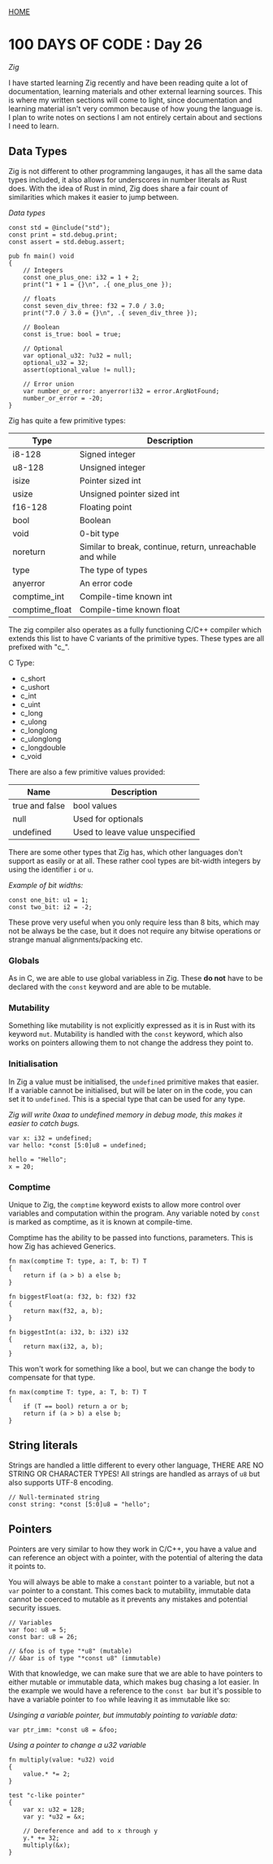 [HOME](./index.md)

# 100 DAYS OF CODE : Day 26
*Zig*

I have started learning Zig recently and have been reading quite a lot of documentation, learning materials and other external learning sources. This is where my written sections will come to light, since documentation and learning material isn't very common because of how young the language is. I plan to write notes on sections I am not entirely certain about and sections I need to learn.

## Data Types
Zig is not different to other programming langauges, it has all the same data types included, it also allows for underscores in number literals as Rust does. With the idea of Rust in mind, Zig does share a fair count of similarities which makes it easier to jump between.

*Data types*
```zig
const std = @include("std");
const print = std.debug.print;
const assert = std.debug.assert;

pub fn main() void
{
    // Integers
    const one_plus_one: i32 = 1 + 2;
    print("1 + 1 = {}\n", .{ one_plus_one });

    // floats
    const seven_div_three: f32 = 7.0 / 3.0;
    print("7.0 / 3.0 = {}\n", .{ seven_div_three });

    // Boolean
    const is_true: bool = true;

    // Optional
    var optional_u32: ?u32 = null;
    optional_u32 = 32;
    assert(optional_value != null);

    // Error union
    var number_or_error: anyerror!i32 = error.ArgNotFound;
    number_or_error = -20;
}
```

Zig has quite a few primitive types:

|   Type            |   Description                                             |
| ---------         | -----------------                                         |
| i8-128            | Signed integer                                            |
| u8-128            | Unsigned integer                                          |
| isize             | Pointer sized int                                         |
| usize             | Unsigned pointer sized int                                |
| f16-128           | Floating point                                            |
| bool              | Boolean                                                   |
| void              | 0-bit type                                                |
| noreturn          | Similar to break, continue, return, unreachable and while |
| type              | The type of types                                         |
| anyerror          | An error code                                             |
| comptime_int      | Compile-time known int                                    |
| comptime_float    | Compile-time known float                                  |

The zig compiler also operates as a fully functioning C/C++ compiler which extends this list to have C variants of the primitive types. These types are all prefixed with "c_".

C Type:
- c_short
- c_ushort
- c_int
- c_uint
- c_long
- c_ulong
- c_longlong
- c_ulonglong
- c_longdouble
- c_void

There are also a few primitive values provided:

| Name              | Description           |
| -----             | -----------------     |
| true and false    | bool values           |
| null              | Used for optionals    |
| undefined         | Used to leave value unspecified |

There are some other types that Zig has, which other languages don't support as easily or at all. These rather cool types are bit-width integers by using the identifier `i` or `u`.

*Example of bit widths:*
```zig
const one_bit: u1 = 1;
const two_bit: i2 = -2;
```

These prove very useful when you only require less than 8 bits, which may not be always be the case, but it does not require any bitwise operations or strange manual alignments/packing etc.

### Globals
As in C, we are able to use global variabless in Zig. These **do not** have to be declared with the `const` keyword and are able to be mutable.

### Mutability
Something like mutability is not explicitly expressed as it is in Rust with its keyword `mut`. Mutability is handled with the `const` keyword, which also works on pointers allowing them to not change the address they point to.

### Initialisation
In Zig a value must be initialised, the `undefined` primitive makes that easier. If a variable cannot be initialised, but will be later on in the code, you can set it to `undefined`. This is a special type that can be used for any type.

*Zig will write 0xaa to undefined memory in debug mode, this makes it easier to catch bugs.*

```zig
var x: i32 = undefined;
var hello: *const [5:0]u8 = undefined;

hello = "Hello";
x = 20;
```

### Comptime
Unique to Zig, the `comptime` keyword exists to allow more control over variables and computation within the program. Any variable noted by `const` is marked as comptime, as it is known at compile-time.

Comptime has the ability to be passed into functions, parameters. This is how Zig has achieved Generics.

```zig
fn max(comptime T: type, a: T, b: T) T
{
    return if (a > b) a else b;
}

fn biggestFloat(a: f32, b: f32) f32
{
    return max(f32, a, b);
}

fn biggestInt(a: i32, b: i32) i32
{
    return max(i32, a, b);
}
```

This won't work for something like a bool, but we can change the body to compensate for that type.

```zig
fn max(comptime T: type, a: T, b: T) T
{
    if (T == bool) return a or b;
    return if (a > b) a else b;
}
```

## String literals
Strings are handled a little different to every other language, THERE ARE NO STRING OR CHARACTER TYPES! All strings are handled as arrays of `u8` but also supports UTF-8 encoding.

```zig
// Null-terminated string
const string: *const [5:0]u8 = "hello";
```

## Pointers
Pointers are very similar to how they work in C/C++, you have a value and can reference an object with a pointer, with the potential of altering the data it points to.

You will always be able to make a `constant` pointer to a variable, but not a `var` pointer to a constant. This comes back to mutability, immutable data cannot be coerced to mutable as it prevents any mistakes and potential security issues.

```zig
// Variables
var foo: u8 = 5;
const bar: u8 = 26;

// &foo is of type "*u8" (mutable)
// &bar is of type "*const u8" (immutable)
```

With that knowledge, we can make sure that we are able to have pointers to either mutable or immutable data, which makes bug chasing a lot easier. In the example we would have a reference to the `const bar` but it's possible to have a variable pointer to `foo` while leaving it as immutable like so:

*Usinging a variable pointer, but immutably pointing to variable data:*
```zig
var ptr_imm: *const u8 = &foo;
```

*Using a pointer to change a u32 variable*
```zig
fn multiply(value: *u32) void
{
    value.* *= 2;
}

test "c-like pointer"
{
    var x: u32 = 128;
    var y: *u32 = &x;

    // Dereference and add to x through y
    y.* += 32;
    multiply(&x);
}
```